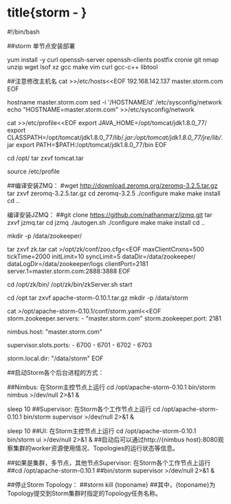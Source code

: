 # title{storm - }
#!/bin/bash

##storm  单节点安装部署

yum install -y  curl openssh-server openssh-clients postfix cronie git nmap unzip wget lsof xz gcc make vim  curl gcc-c++ libtool

##注意修改主机名
cat >>/etc/hosts<<EOF
192.168.142.137   master.storm.com
EOF

hostname   master.storm.com
sed -i  '/HOSTNAME/d' /etc/sysconfig/network
echo  "HOSTNAME=master.storm.com" >>/etc/sysconfig/network

cat >>/etc/profile<<EOF
export JAVA_HOME=/opt/tomcat/jdk1.8.0_77/
export CLASSPATH=/opt/tomcat/jdk1.8.0_77/lib/*.jar:/opt/tomcat/jdk1.8.0_77/jre/lib/*.jar
export PATH=\$PATH:/opt/tomcat/jdk1.8.0_77/bin
EOF

cd /opt/
tar zxvf tomcat.tar

source  /etc/profile

##编译安装ZMQ：
#wget http://download.zeromq.org/zeromq-3.2.5.tar.gz
tar zxvf  zeromq-3.2.5.tar.gz
cd zeromq-3.2.5
./configure
make
make install
cd ..

编译安装JZMQ：
##git clone https://github.com/nathanmarz/jzmq.git
tar zxvf  jzmq.tar
cd jzmq
./autogen.sh
./configure
make
make install
cd ..


mkdir -p /data/zookeeper/

tar zxvf zk.tar
cat >/opt/zk/conf/zoo.cfg<<EOF
maxClientCnxns=500
tickTime=2000
initLimit=10
syncLimit=5
dataDir=/data/zookeeper/
dataLogDir=/data/zookeeper/logs
clientPort=2181
server.1=master.storm.com:2888:3888
EOF

cd /opt/zk/bin/
/opt/zk/bin/zkServer.sh start

cd /opt
tar zxvf apache-storm-0.10.1.tar.gz
mkdir  -p /data/storm

cat >/opt/apache-storm-0.10.1/conf/storm.yaml<<EOF
storm.zookeeper.servers:
     - "master.storm.com"
storm.zookeeper.port: 2181

nimbus.host: "master.storm.com"

supervisor.slots.ports:
    - 6700
    - 6701
    - 6702
    - 6703

storm.local.dir: "/data/storm"
EOF


##启动Storm各个后台进程的方式：

##Nimbus: 在Storm主控节点上运行
cd /opt/apache-storm-0.10.1
bin/storm nimbus >/dev/null 2>&1 &

sleep 10
##Supervisor: 在Storm各个工作节点上运行
cd /opt/apache-storm-0.10.1
bin/storm supervisor >/dev/null 2>&1 &

sleep 10
##UI: 在Storm主控节点上运行
cd /opt/apache-storm-0.10.1
bin/storm ui >/dev/null 2>&1 &
##启动后可以通过http://{nimbus host}:8080观察集群的worker资源使用情况、Topologies的运行状态等信息。


##如果是集群，多节点，其他节点Supervisor: 在Storm各个工作节点上运行
##cd /opt/apache-storm-0.10.1
##bin/storm supervisor >/dev/null 2>&1 &

##停止Storm Topology：
##storm kill {toponame}
##其中，{toponame}为Topology提交到Storm集群时指定的Topology任务名称。


